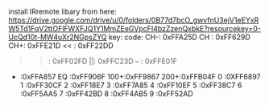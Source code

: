 install IRremote libary from here:
https://drive.google.com/drive/u/0/folders/0B77d7bcO_gwvfnU3ejV1eEYxRW5Td1FqV2ttOFlFWXFJQ1Y1MmZEeGVpcFI4bzZzenQxbkE?resourcekey=0-UcQd10t-MW4uXr2NGpsZYQ
key:    code:
 CH-:	 0xFFA25D
 CH	: 0xFF629D
 CH+:	 0xFFE21D
 <<	: 0xFF22DD
 >>	: 0xFF02FD
 >||:	 0xFFC23D
 –	: 0xFFE01F
 +	 :0xFFA857
 EQ	 :0xFF906F
 100+:0xFF9867
 200+:0xFFB04F
 0	 :0XFF6897
 1	 :0xFF30CF
 2	 :0xFF18E7
 3	 :0xFF7A85
 4	 :0xFF10EF
 5	 :0xFF38C7
 6	 :0xFF5AA5
 7	 :0xFF42BD
 8	 :0xFF4AB5
 9	 :0xFF52AD
